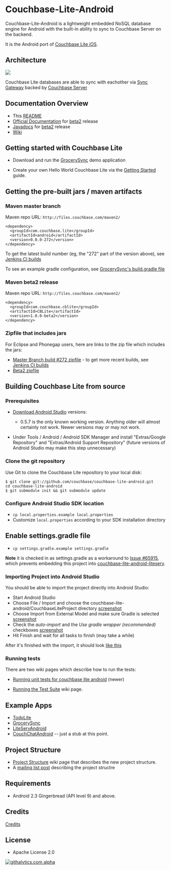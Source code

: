# Couchbase-Lite-Android #

Couchbase-Lite-Android is a lightweight embedded NoSQL database engine for Android with the built-in ability to sync to Couchbase Server on the backend.  

It is the Android port of [Couchbase Lite iOS](https://github.com/couchbase/couchbase-lite-ios).  

## Architecture

![](http://tleyden-misc.s3.amazonaws.com/couchbase-lite/couchbase-lite-architecture.png)

Couchbase Lite databases are able to sync with eachother via [Sync Gateway](https://github.com/couchbase/sync_gateway/) backed by [Couchbase Server](http://www.couchbase.com/couchbase-server/overview)


## Documentation Overview

* This [README](https://github.com/couchbase/couchbase-lite-android/blob/master/README.md)
* [Official Documentation](http://docs.couchbase.com/couchbase-lite/cbl-android/) for [beta2](https://github.com/couchbase/couchbase-lite-android/blob/1.0-beta2) release
* [Javadocs](http://www.couchbase.com/autodocs/couchbase-lite-android-1.0b2/index.html) for [beta2](https://github.com/couchbase/couchbase-lite-android/blob/1.0-beta2) release
* [Wiki](https://github.com/couchbase/couchbase-lite-android/wiki)

## Getting started with Couchbase Lite

* Download and run the [GrocerySync](https://github.com/couchbaselabs/GrocerySync-Android) demo application

* Create your own Hello World Couchbase Lite via the [Getting Started](https://github.com/couchbase/couchbase-lite-android/wiki/Getting-Started) guide.


## Getting the pre-built jars / maven artifacts

### Maven master branch

Maven repo URL: `http://files.couchbase.com/maven2/`

```
<dependency>
  <groupId>com.couchbase.lite</groupId>
  <artifactId>android</artifactId>
  <version>0.0.0-272</version>
</dependency>
```

To get the latest build number (eg, the "272" part of the version above), see [Jenkins CI builds](http://factory.couchbase.com/view/build/view/mobile_dev/view/android/job/build_cblite_android_master/)

To see an example gradle configuration, see [GrocerySync's build.gradle file](https://github.com/couchbaselabs/GrocerySync-Android/blob/master/GrocerySync-Android/build.gradle)

### Maven beta2 release

Maven repo URL: `http://files.couchbase.com/maven2/`

```
<dependency>
  <groupId>com.couchbase.cblite</groupId>
  <artifactId>CBLite</artifactId>
  <version>1.0.0-beta2</version>
</dependency>
```

### Zipfile that includes jars

For Eclipse and Phonegap users, here are links to the zip file which includes the jars:

* [Master Branch build #272 zipfile](http://factory.couchbase.com/view/build/view/mobile_dev/view/android/job/build_cblite_android_master/lastSuccessfulBuild/artifact/couchbase-lite-0.0.0-272-android-community.zip) - to get more recent builds, see [Jenkins CI builds](http://factory.couchbase.com/view/build/view/mobile_dev/view/android/job/build_cblite_android_master/)
* [Beta2 zipfile](http://packages.couchbase.com/releases/couchbase-lite/android/1.0-beta/couchbase-lite-community-android_1.0-beta2.zip)


## Building Couchbase Lite from source

### Prerequisites

* [Download Android Studio](http://developer.android.com/sdk/installing/studio.html) versions:

  * 0.5.7 is the only known working version.  Anything older will almost certainly not work.  Newer versions may or may not work.

* Under Tools / Android / Android SDK Manager and install "Extras/Google Repository" and "Extras/Android Support Repository" (future versions of Android Studio may make this step unnecessary)

### Clone the git repository

Use Git to clone the Couchbase Lite repository to your local disk: 

```
$ git clone git://github.com/couchbase/couchbase-lite-android.git
cd couchbase-lite-android
$ git submodule init && git submodule update
```

### Configure Android Studio SDK location

* `cp local.properties.example local.properties`
* Customize `local.properties` according to your SDK installation directory

## Enable settings.gradle file

* `cp settings.gradle.example settings.gradle`

**Note** it is checked in as settings.gradle as a workaround to [Issue #65915](https://code.google.com/p/android/issues/detail?id=65915), which prevents embedding this project into [couchbase-lite-android-liteserv](https://github.com/couchbase/couchbase-lite-android-liteserv).


### Importing Project into Android Studio

You should be able to import the project directly into Android Studio:

* Start Android Studio
* Choose File / Import and choose the couchbase-lite-android/CouchbaseLiteProject directory [screenshot](http://cl.ly/image/1d0w0J0H0x1u)
* Choose Import from External Model and make sure Gradle is selected [screenshot](http://cl.ly/image/2Y1m0O3U1Q2I)
* Check the *auto-import* and the *Use gradle wrapper (recommended)* checkboxes [screenshot](http://cl.ly/image/1I0r1x2J032i)
* Hit Finish and wait for all tasks to finish (may take a while)

After it's finished with the import, it should look [like this](http://cl.ly/image/3R3X0Q3o1H09)

### Running tests

There are two wiki pages which describe how to run the tests:

* [Running unit tests for couchbase lite android](https://github.com/couchbase/couchbase-lite-android/wiki/Running-unit-tests-for-couchbase-lite-android)  (newer)

* [Running the Test Suite](https://github.com/couchbase/couchbase-lite-android/wiki/Running-the-test-suite) wiki page.

## Example Apps

* [TodoLite](https://github.com/couchbaselabs/ToDoLite-Android)
* [GrocerySync](https://github.com/couchbaselabs/GrocerySync-Android)  
* [LiteServAndroid](https://github.com/couchbaselabs/couchbase-lite-android-liteserv)
* [CouchChatAndroid](https://github.com/couchbaselabs/CouchChatAndroid) -- just a stub at this point.

## Project Structure

* [Project Structure](https://github.com/couchbase/couchbase-lite-android/wiki/Project-structure) wiki page that describes the new project structure.
* A [mailing list post](https://groups.google.com/forum/#!topic/mobile-couchbase/Zsn8TG5F88o) describing the project structre

## Requirements

- Android 2.3 Gingerbread (API level 9) and above.

## Credits

[Credits](https://github.com/couchbase/couchbase-lite-android/wiki/Credits)

## License
- Apache License 2.0

[![githalytics.com alpha](https://cruel-carlota.pagodabox.com/bc53967fe3191ba75b4a62c9372d9928 "githalytics.com")](http://githalytics.com/couchbase/couchbase-lite-android)
